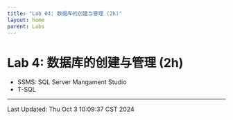 ```yaml
---
title: "Lab 04: 数据库的创建与管理 (2h)"
layout: home
parent: Labs
---
```


# Lab 4: 数据库的创建与管理 (2h)

- SSMS: SQL Server Mangament Studio
- T-SQL

---

Last Updated: Thu Oct  3 10:09:37 CST 2024
